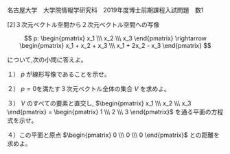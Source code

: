 名古屋大学　大学院情報学研究科　2019年度博士前期課程入試問題　数1

\[2]３次元ベクトル空間から２次元ベクトル空間への写像

$$
    p: \begin{pmatrix} x_1 \\\ x_2 \\\ x_3 \end{pmatrix} \rightarrow \begin{pmatrix} x_1 + x_2 + x_3 \\\ x_1 + 2x_2 - x_3 \end{pmatrix}
$$

について,次の小問に答えよ。

１） $p$ が線形写像であることを示せ。

２） $p=0$を満たす３次元ベクトル全体の集合 $V$ を求めよ。

３） $V$ のすべての要素と直交し, $\begin{pmatrix} x_1 \\\ x_2 \\\ x_3 \end{pmatrix} = \begin{pmatrix} 1 \\\ 2 \\\ 3 \end{pmatrix}$ を通る平面の方程式を示せ。

４）この平面と原点 $\begin{pmatrix} 0 \\\ 0 \\\ 0 \end{pmatrix}$ との距離を求めよ。

